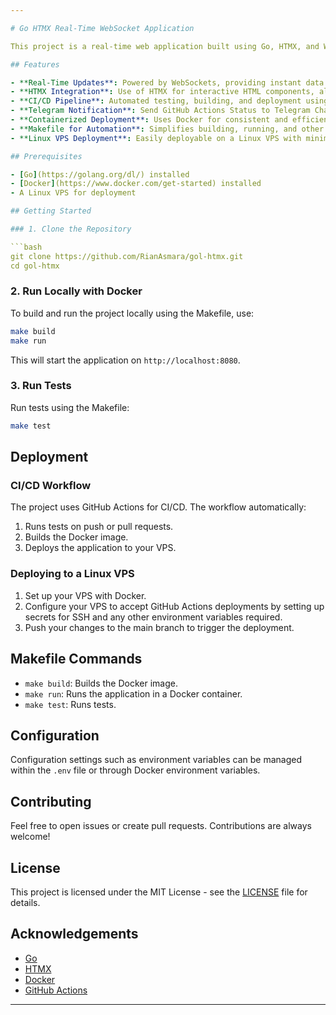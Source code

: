 ```yaml
---

# Go HTMX Real-Time WebSocket Application

This project is a real-time web application built using Go, HTMX, and WebSockets. It implements a CI/CD pipeline with GitHub Actions and deploys using Docker to a Linux VPS.

## Features

- **Real-Time Updates**: Powered by WebSockets, providing instant data synchronization.
- **HTMX Integration**: Use of HTMX for interactive HTML components, allowing for seamless UI updates without full page reloads.
- **CI/CD Pipeline**: Automated testing, building, and deployment using GitHub Actions.
- **Telegram Notification**: Send GitHub Actions Status to Telegram Channel.
- **Containerized Deployment**: Uses Docker for consistent and efficient deployment on any environment.
- **Makefile for Automation**: Simplifies building, running, and other repetitive tasks.
- **Linux VPS Deployment**: Easily deployable on a Linux VPS with minimal setup.

## Prerequisites

- [Go](https://golang.org/dl/) installed
- [Docker](https://www.docker.com/get-started) installed
- A Linux VPS for deployment

## Getting Started

### 1. Clone the Repository

```bash
git clone https://github.com/RianAsmara/gol-htmx.git
cd gol-htmx
```

### 2. Run Locally with Docker

To build and run the project locally using the Makefile, use:

```bash
make build
make run
```

This will start the application on `http://localhost:8080`.

### 3. Run Tests

Run tests using the Makefile:

```bash
make test
```

## Deployment

### CI/CD Workflow

The project uses GitHub Actions for CI/CD. The workflow automatically:

1. Runs tests on push or pull requests.
2. Builds the Docker image.
3. Deploys the application to your VPS.

### Deploying to a Linux VPS

1. Set up your VPS with Docker.
2. Configure your VPS to accept GitHub Actions deployments by setting up secrets for SSH and any other environment variables required.
3. Push your changes to the main branch to trigger the deployment.

## Makefile Commands

- `make build`: Builds the Docker image.
- `make run`: Runs the application in a Docker container.
- `make test`: Runs tests.

## Configuration

Configuration settings such as environment variables can be managed within the `.env` file or through Docker environment variables.

## Contributing

Feel free to open issues or create pull requests. Contributions are always welcome!

## License

This project is licensed under the MIT License - see the [LICENSE](LICENSE) file for details.

## Acknowledgements

- [Go](https://golang.org/)
- [HTMX](https://htmx.org/)
- [Docker](https://www.docker.com/)
- [GitHub Actions](https://github.com/features/actions)

---
```

